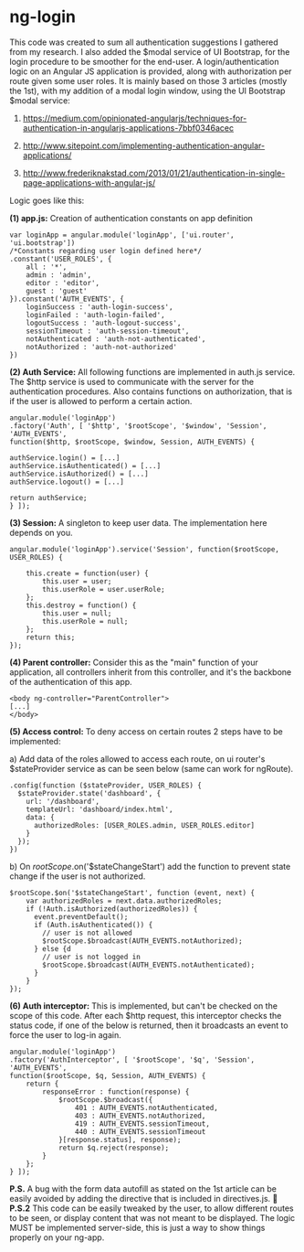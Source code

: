 ng-login
========

This code was created to sum all authentication suggestions I gathered from my research. I also added the $modal service of UI Bootstrap, for the login procedure to be smoother for the end-user. A login/authentication logic on an Angular JS application is provided, along with authorization per route given some user roles. It is mainly based on those 3 articles (mostly the 1st), with my addition of a modal login window, using the UI Bootstrap $modal service: 

1) https://medium.com/opinionated-angularjs/techniques-for-authentication-in-angularjs-applications-7bbf0346acec

2) http://www.sitepoint.com/implementing-authentication-angular-applications/

3) http://www.frederiknakstad.com/2013/01/21/authentication-in-single-page-applications-with-angular-js/

Logic goes like this:

**(1) app.js:** Creation of authentication constants on app definition
```
var loginApp = angular.module('loginApp', ['ui.router', 'ui.bootstrap'])
/*Constants regarding user login defined here*/
.constant('USER_ROLES', {
	all : '*',
	admin : 'admin',
	editor : 'editor',
	guest : 'guest'
}).constant('AUTH_EVENTS', {
	loginSuccess : 'auth-login-success',
	loginFailed : 'auth-login-failed',
	logoutSuccess : 'auth-logout-success',
	sessionTimeout : 'auth-session-timeout',
	notAuthenticated : 'auth-not-authenticated',
	notAuthorized : 'auth-not-authorized'
})
```
**(2) Auth Service:** All following functions are implemented in auth.js service. The $http service is used to communicate with the server for the authentication procedures. Also contains functions on authorization, that is if the user is allowed to perform a certain action.
```
angular.module('loginApp')
.factory('Auth', [ '$http', '$rootScope', '$window', 'Session', 'AUTH_EVENTS', 
function($http, $rootScope, $window, Session, AUTH_EVENTS) {

authService.login() = [...]
authService.isAuthenticated() = [...]
authService.isAuthorized() = [...]
authService.logout() = [...]

return authService;
} ]);
```
**(3) Session:** A singleton to keep user data. The implementation here depends on you. 
```
angular.module('loginApp').service('Session', function($rootScope, USER_ROLES) {

	this.create = function(user) {
		this.user = user;
		this.userRole = user.userRole;
	};
	this.destroy = function() {
		this.user = null;
		this.userRole = null;
	};
	return this;
});
```
**(4) Parent controller:** Consider this as the "main" function of your application, all controllers inherit from this controller, and it's the backbone of the authentication of this app. 
```
<body ng-controller="ParentController">
[...]
</body>
```
**(5) Access control:** To deny access on certain routes 2 steps have to be implemented:

a) Add data of the roles allowed to access each route, on ui router's $stateProvider service as can be seen below (same can work for ngRoute). 
```
.config(function ($stateProvider, USER_ROLES) {
  $stateProvider.state('dashboard', {
    url: '/dashboard',
    templateUrl: 'dashboard/index.html',
    data: {
      authorizedRoles: [USER_ROLES.admin, USER_ROLES.editor]
    }
  });
})
```
b) On $rootScope.$on('$stateChangeStart') add the function to prevent state change if the user is not authorized. 
```
$rootScope.$on('$stateChangeStart', function (event, next) {
    var authorizedRoles = next.data.authorizedRoles;
    if (!Auth.isAuthorized(authorizedRoles)) {
      event.preventDefault();
      if (Auth.isAuthenticated()) {
        // user is not allowed
        $rootScope.$broadcast(AUTH_EVENTS.notAuthorized);
      } else {d
        // user is not logged in
        $rootScope.$broadcast(AUTH_EVENTS.notAuthenticated);
      }
    }
});
```
**(6) Auth interceptor:** This is implemented, but can't be checked on the scope of this code. After each $http request, this interceptor checks the status code, if one of the below is returned, then it broadcasts an event to force the user to log-in again.
```
angular.module('loginApp')
.factory('AuthInterceptor', [ '$rootScope', '$q', 'Session', 'AUTH_EVENTS',
function($rootScope, $q, Session, AUTH_EVENTS) {
	return {
		responseError : function(response) {
			$rootScope.$broadcast({
				401 : AUTH_EVENTS.notAuthenticated,
				403 : AUTH_EVENTS.notAuthorized,
				419 : AUTH_EVENTS.sessionTimeout,
				440 : AUTH_EVENTS.sessionTimeout
			}[response.status], response);
			return $q.reject(response);
		}
	};
} ]);
```

**P.S.** A bug with the form data autofill as stated on the 1st article can be easily avoided by adding the directive that is included in directives.js. 

**P.S.2** This code can be easily tweaked by the user, to allow different routes to be seen, or display content that was not meant to be displayed. The logic MUST be implemented server-side, this is just a way to show things properly on your ng-app.
